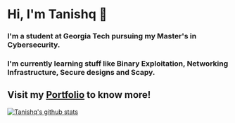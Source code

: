 # Hi, I'm Tanishq 👋

### I'm a student at Georgia Tech pursuing my Master's in Cybersecurity.

### I'm currently learning stuff like Binary Exploitation, Networking Infrastructure, Secure designs and Scapy.

## Visit my [Portfolio](https://tanishq.page) to know more!

[![Tanishq's github stats](https://github-readme-stats.vercel.app/api?username=tanq16&hide=stars,issues&show_icons=true&theme=nord)](https://github.com/anuraghazra/github-readme-stats)
<!--
[![ReadMe Card](https://github-readme-stats.vercel.app/api/pin/?username=tanq16&repo=Sub-Domain-Enumeration-SubDextract&theme=nord)](https://github.com/anuraghazra/github-readme-stats)

[![ReadMe Card](https://github-readme-stats.vercel.app/api/pin/?username=tanq16&repo=Encrypted-full-duplex-comm-and-file-sharing-tcp-sockets&theme=nord)](https://github.com/anuraghazra/github-readme-stats)


**Tanq16/tanq16** is a ✨ _special_ ✨ repository because its `README.md` (this file) appears on your GitHub profile.

Here are some ideas to get you started:

- 🔭 I’m currently working on ...
- 🌱 I’m currently learning ...
- 👯 I’m looking to collaborate on ...
- 🤔 I’m looking for help with ...
- 💬 Ask me about ...
- 📫 How to reach me: ...
- 😄 Pronouns: ...
- ⚡ Fun fact: ...
-->
